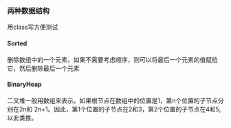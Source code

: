 ### 两种数据结构
用class写方便测试
#### Sorted
删除数组中的一个元素，如果不需要考虑顺序，则可以将最后一个元素的值赋给它，然后删除最后一个元素
#### BinaryHeap
二叉堆一般用数组来表示。如果根节点在数组中的位置是1，第n个位置的子节点分别在2n和 2n+1。因此，第1个位置的子节点在2和3，第2个位置的子节点在4和5,以此类推。